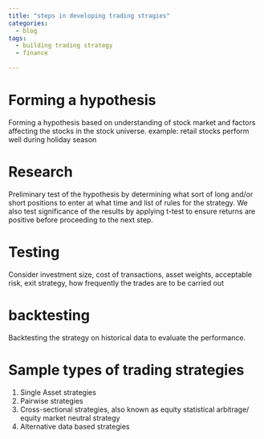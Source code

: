 ```yaml
---
title: "steps in developing trading stragies"
categories:
  - blog
tags:
  - building trading strategy
  - finance
  
---
```


# Forming a hypothesis

Forming a hypothesis based on understanding of stock market and factors affecting the stocks in the stock universe.
example: retail stocks perform well during holiday season

# Research

Preliminary test of the hypothesis by determining what sort of long and/or short positions to enter at what time and list of rules for the strategy. We also test significance of the results by applying t-test to ensure returns are positive before proceeding to the next step.

# Testing

Consider investment size, cost of transactions, asset weights, acceptable risk, exit strategy, how frequently the trades are to be carried out

# backtesting

Backtesting the strategy on historical data to evaluate the performance.

# Sample types of trading strategies
1. Single Asset strategies
2. Pairwise strategies
3. Cross-sectional strategies, also known as equity statistical arbitrage/ equity market neutral strategy
4. Alternative data based strategies
